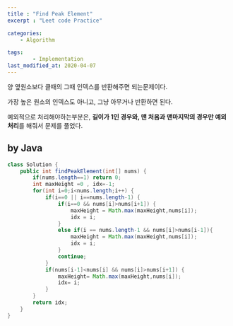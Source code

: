 ```yaml
---
title : "Find Peak Element"
excerpt : "Leet code Practice"

categories:
    - Algorithm

tags:
        - Implementation
last_modified_at: 2020-04-07
---
```


양 옆원소보다 클때의 그때 인덱스를 반환해주면 되는문제이다.

가장 높은 원소의 인덱스도 아니고, 그냥 아무거나 반환하면 된다.

예외적으로 처리해야하는부분은, **길이가 1인 경우와, 맨 처음과 맨마지막의 경우만 예외처리**를 해줘서 문제를 풀었다.

## by Java

```java
class Solution {
    public int findPeakElement(int[] nums) {
        if(nums.length==1) return 0;
        int maxHeight =0 , idx=-1;
        for(int i=0;i<nums.length;i++) {
            if(i==0 || i==nums.length-1) {
                if(i==0 && nums[i]>nums[i+1]) {
                    maxHeight = Math.max(maxHeight,nums[i]);
                    idx = i;
                }   
                else if(i == nums.length-1 && nums[i]>nums[i-1]){
                    maxHeight = Math.max(maxHeight,nums[i]);
                    idx = i;
                }
                continue;
            }
            if(nums[i-1]<nums[i] && nums[i]>nums[i+1]) {
                maxHeight= Math.max(maxHeight,nums[i]);
                idx= i;
            }
        }
        return idx;
    }
}
```